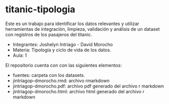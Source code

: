 # titanic-tipologia

Este es un trabajo para identificar los datos relevantes y utilizar herramientas de integración, limpieza, validación y análisis de un dataset con registros de los pasajeros del titanic. 

  - Integrantes: Joshelyn Intriago - David Morocho
  - Materia: Tipología y ciclo de vida de los datos.
  - Aula: 1

El repositorio cuenta con con las siguientes elementos:
  - fuentes: carpeta con los datasets.
  - jintriagop-dmorocho.rmd: archivo rmarkdown 
  - jintriagop-dmorocho.pdf: archivo pdf generado del archivo r markdown
  - jintriagop-dmorocho.html: archivo html generado del archivo r markdown
